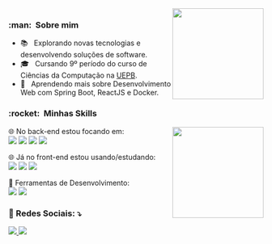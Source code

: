 <a href="https://github.com/tiduswr">
  <img height="180em" src="https://github-readme-stats-b4owwxw2x-tiduswr.vercel.app/api?username=tiduswr&theme=dracula&show_icons=true" align="right" />
</a>

<h3> :man: &nbsp;Sobre mim </h1>

- 📚 &nbsp; Explorando novas tecnologias e desenvolvendo soluções de software.
- 🎓 &nbsp; Cursando 9º período do curso de Ciências da Computação na <a href="https://uepb.edu.br/">UEPB</a>.
- 🌱 &nbsp; Aprendendo mais sobre Desenvolvimento Web com Spring Boot, ReactJS e Docker.

<h3> :rocket: &nbsp;Minhas Skills </h1>

<a href="https://github.com/tiduswr">
  <img height="180em" src="https://github-readme-stats-b4owwxw2x-tiduswr.vercel.app/api/top-langs/?username=tiduswr&layout=compact&langs_count=7&theme=dracula" align="right"/>
</a>

<p align="left">
  🌐 No back-end estou focando em: <br>
  <img src="https://img.shields.io/badge/Java-ED8B00?style=for-the-badge&logo=java&logoColor=white"></a>
  <img src="https://img.shields.io/badge/spring-%236DB33F.svg?style=for-the-badge&logo=spring&logoColor=white"></a>
  <img src="https://img.shields.io/badge/MySQL-00000F?style=for-the-badge&logo=mysql&logoColor=white"></a>
  <img src="https://img.shields.io/badge/docker-%230db7ed.svg?style=for-the-badge&logo=docker&logoColor=white"></a>
</p>

<p align="left">
  🌐 Já no front-end estou usando/estudando: <br>
  <img src="https://img.shields.io/badge/react-%2320232a.svg?style=for-the-badge&logo=react&logoColor=%2361DAFB">
  <img src="https://img.shields.io/badge/javascript-%23323330.svg?style=for-the-badge&logo=javascript&logoColor=%23F7DF1E">
  <img src="https://img.shields.io/badge/html5-%23E34F26.svg?style=for-the-badge&logo=html5&logoColor=white">
</p>

<p align="left">
  💼 Ferramentas de Desenvolvimento: <br>
  <img src="https://img.shields.io/badge/IntelliJ_IDEA-000000.svg?style=for-the-badge&logo=intellij-idea&logoColor=white">
  <img src="https://img.shields.io/badge/VSCode-0078D4?style=for-the-badge&logo=visual%20studio%20code&logoColor=white">
</p>

<h3> 
  <p align="left">
    💌 Redes Sociais: ⤵️
  </p>
</h1>

<p align="left">
  <a href="https://br.linkedin.com/in/harllemnascimento" target="_blank" alt="Linkedin">
  <img src="https://img.shields.io/badge/-Linkedin-0e76a8?style=flat-square&logo=Linkedin&logoColor=white&link=https://br.linkedin.com/in/harllemnascimento"/>

  <a href="https://www.instagram.com/tidus.wr/" target="_blank" alt="Instagram">
  <img src="https://img.shields.io/badge/-Instagram-DF0174?style=flat-square&labelColor=DF0174&logo=instagram&logoColor=white&link=https://www.instagram.com/tidus.wr/"/>
</p>
